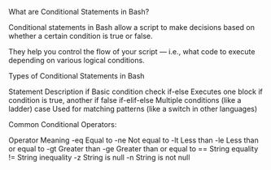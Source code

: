 What are Conditional Statements in Bash?

Conditional statements in Bash allow a script to make decisions based on whether a certain condition is true or false.

They help you control the flow of your script — i.e., what code to execute depending on various logical conditions.


Types of Conditional Statements in Bash

Statement	    Description
if	            Basic condition check
if-else     	Executes one block if condition is true, another if false
if-elif-else	Multiple conditions (like a ladder)
case	        Used for matching patterns (like a switch in other languages)


Common Conditional Operators:

Operator	    Meaning
-eq	            Equal to
-ne	            Not equal to
-lt	            Less than
-le	            Less than or equal to
-gt	            Greater than
-ge	            Greater than or equal to
==	            String equality
!=	            String inequality
-z	            String is null
-n	            String is not null